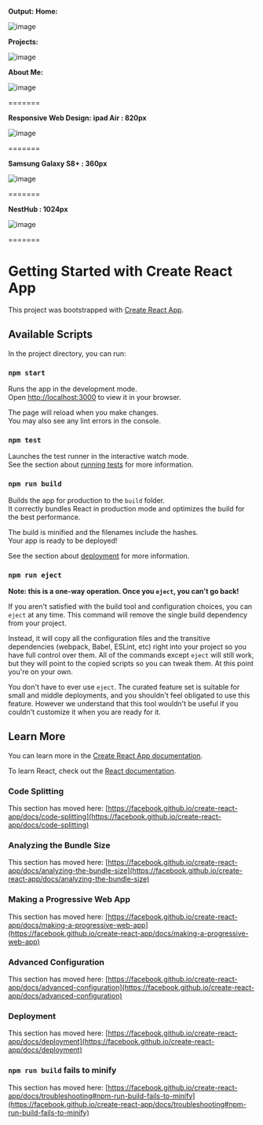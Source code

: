 **Output:**
**Home:**

![image](https://github.com/marie-sheela-joseph/portfolio-sheela/assets/92960836/23a32b5c-fda4-4ff2-8d8e-8fe1e183fc72)

**Projects:**

![image](https://github.com/marie-sheela-joseph/portfolio-sheela/assets/92960836/e6f2ea48-e7fa-4aec-a66c-83cac143d3be)

**About Me:**

![image](https://github.com/marie-sheela-joseph/portfolio-sheela/assets/92960836/80b05020-7442-4ed7-bdf9-2bfa731cb773)

=======

**Responsive Web Design:**
**ipad Air : 820px**

![image](https://github.com/marie-sheela-joseph/portfolio-sheela/assets/92960836/07c7dcf0-71b6-4605-b21f-c977894f60ac)

=======

**Samsung Galaxy S8+ : 360px**

![image](https://github.com/marie-sheela-joseph/portfolio-sheela/assets/92960836/1a2a2ed5-97a8-41ee-8b8c-09b88606a10a)

=======

**NestHub : 1024px**

![image](https://github.com/marie-sheela-joseph/portfolio-sheela/assets/92960836/38428f1c-9c2e-47b8-88b4-0038c03ad3bf)

=======





# Getting Started with Create React App

This project was bootstrapped with [Create React App](https://github.com/facebook/create-react-app).

## Available Scripts

In the project directory, you can run:

### `npm start`

Runs the app in the development mode.\
Open [http://localhost:3000](http://localhost:3000) to view it in your browser.

The page will reload when you make changes.\
You may also see any lint errors in the console.

### `npm test`

Launches the test runner in the interactive watch mode.\
See the section about [running tests](https://facebook.github.io/create-react-app/docs/running-tests) for more information.

### `npm run build`

Builds the app for production to the `build` folder.\
It correctly bundles React in production mode and optimizes the build for the best performance.

The build is minified and the filenames include the hashes.\
Your app is ready to be deployed!

See the section about [deployment](https://facebook.github.io/create-react-app/docs/deployment) for more information.

### `npm run eject`

**Note: this is a one-way operation. Once you `eject`, you can't go back!**

If you aren't satisfied with the build tool and configuration choices, you can `eject` at any time. This command will remove the single build dependency from your project.

Instead, it will copy all the configuration files and the transitive dependencies (webpack, Babel, ESLint, etc) right into your project so you have full control over them. All of the commands except `eject` will still work, but they will point to the copied scripts so you can tweak them. At this point you're on your own.

You don't have to ever use `eject`. The curated feature set is suitable for small and middle deployments, and you shouldn't feel obligated to use this feature. However we understand that this tool wouldn't be useful if you couldn't customize it when you are ready for it.

## Learn More

You can learn more in the [Create React App documentation](https://facebook.github.io/create-react-app/docs/getting-started).

To learn React, check out the [React documentation](https://reactjs.org/).

### Code Splitting

This section has moved here: [https://facebook.github.io/create-react-app/docs/code-splitting](https://facebook.github.io/create-react-app/docs/code-splitting)

### Analyzing the Bundle Size

This section has moved here: [https://facebook.github.io/create-react-app/docs/analyzing-the-bundle-size](https://facebook.github.io/create-react-app/docs/analyzing-the-bundle-size)

### Making a Progressive Web App

This section has moved here: [https://facebook.github.io/create-react-app/docs/making-a-progressive-web-app](https://facebook.github.io/create-react-app/docs/making-a-progressive-web-app)

### Advanced Configuration

This section has moved here: [https://facebook.github.io/create-react-app/docs/advanced-configuration](https://facebook.github.io/create-react-app/docs/advanced-configuration)

### Deployment

This section has moved here: [https://facebook.github.io/create-react-app/docs/deployment](https://facebook.github.io/create-react-app/docs/deployment)

### `npm run build` fails to minify

This section has moved here: [https://facebook.github.io/create-react-app/docs/troubleshooting#npm-run-build-fails-to-minify](https://facebook.github.io/create-react-app/docs/troubleshooting#npm-run-build-fails-to-minify)
